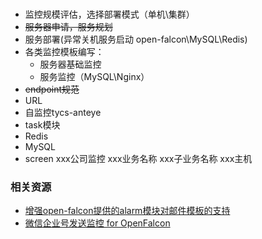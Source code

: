 ###
- 监控规模评估，选择部署模式（单机\集群）
- ~~服务器申请，服务规划~~
- 服务部署(异常关机服务启动 open-falcon\MySQL\Redis\)
- 各类监控模板编写：
  - 服务器基础监控
  - 服务监控（MySQL\Nginx）
- ~~endpoint规范~~
- URL
- 自监控tycs-anteye
- task模块
- Redis
- MySQL
- screen
  xxx公司监控
  xxx业务名称
  xxx子业务名称
  xxx主机


### 相关资源
- [增强open-falcon提供的alarm模块对邮件模板的支持](https://github.com/mircoteam/mailtemplate)
- [微信企业号发送监控 for OpenFalcon](https://github.com/Yanjunhui/chat)
